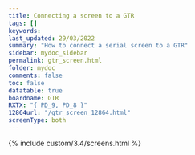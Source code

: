 ```yaml
---
title: Connecting a screen to a GTR
tags: []
keywords: 
last_updated: 29/03/2022
summary: "How to connect a serial screen to a GTR"
sidebar: mydoc_sidebar
permalink: gtr_screen.html
folder: mydoc
comments: false
toc: false
datatable: true
boardname: GTR
RXTX: "{ PD_9, PD_8 }"
12864url: "/gtr_screen_12864.html"
screenType: both
---
```


{% include custom/3.4/screens.html %}
